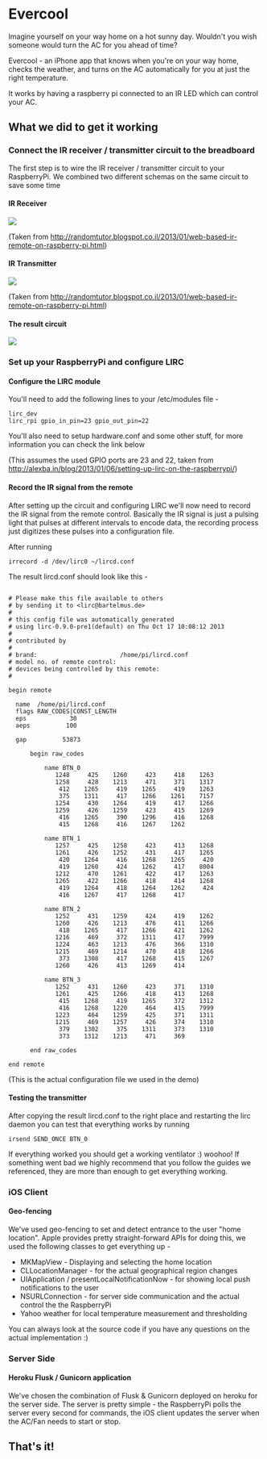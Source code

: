 Evercool
========

Imagine yourself on your way home on a hot sunny day.
Wouldn't you wish someone would turn the AC for you ahead of time?

Evercool - an iPhone app that knows when you're on your way home,
checks the weather, and turns on the AC automatically for you at just the right temperature.

It works by having a raspberry pi connected to an IR LED which can control your AC.


## What we did to get it working

### Connect the IR receiver / transmitter circuit to the breadboard
The first step is to wire the IR receiver / transmitter circuit to your RaspberryPi.
We combined two different schemas on the same circuit to save some time
#### IR Receiver
![](https://s3-eu-west-1.amazonaws.com/uploads-eu.hipchat.com/13432/91327/6APKXp6w4JSMDLZ/upload.png)

(Taken from http://randomtutor.blogspot.co.il/2013/01/web-based-ir-remote-on-raspberry-pi.html)
#### IR Transmitter
![](https://s3-eu-west-1.amazonaws.com/uploads-eu.hipchat.com/13432/91327/zrlEo3QgICdafrB/upload.png)

(Taken from http://randomtutor.blogspot.co.il/2013/01/web-based-ir-remote-on-raspberry-pi.html)

#### The result circuit
![](https://s3-eu-west-1.amazonaws.com/uploads-eu.hipchat.com/13432/91327/hfvCsJJuFzyYdZR/IMG_2027.png)

### Set up your RaspberryPi and configure LIRC
#### Configure the LIRC module
You'll need to add the following lines to your /etc/modules file -
```
lirc_dev
lirc_rpi gpio_in_pin=23 gpio_out_pin=22
```

You'll also need to setup hardware.conf and some other stuff, for more information you can check the link below

(This assumes the used GPIO ports are 23 and 22, taken from http://alexba.in/blog/2013/01/06/setting-up-lirc-on-the-raspberrypi/)

#### Record the IR signal from the remote
After setting up the circuit and configuring LIRC we'll now need to record the IR signal from the remote control.
Basically the IR signal is just a pulsing light that pulses at different intervals to encode data, the recording process just digitizes these pulses into a configuration file.

After running 
```
irrecord -d /dev/lirc0 ~/lircd.conf
```
The result lircd.conf should look like this -
```

# Please make this file available to others
# by sending it to <lirc@bartelmus.de>
#
# this config file was automatically generated
# using lirc-0.9.0-pre1(default) on Thu Oct 17 10:08:12 2013
#
# contributed by 
#
# brand:                       /home/pi/lircd.conf
# model no. of remote control: 
# devices being controlled by this remote:
#

begin remote

  name  /home/pi/lircd.conf
  flags RAW_CODES|CONST_LENGTH
  eps            30
  aeps          100

  gap          53873

      begin raw_codes

          name BTN_0
             1248     425    1260     423     418    1263
             1258     428    1213     471     371    1317
              412    1265     419    1265     419    1263
              375    1311     417    1266    1261    7157
             1254     430    1264     419     417    1266
             1259     426    1259     423     415    1269
              416    1265     390    1296     416    1268
              415    1268     416    1267    1262

          name BTN_1
             1257     425    1258     423     413    1268
             1261     426    1252     431     417    1265
              420    1264     416    1268    1265     420
              419    1260     424    1262     417    8004
             1212     470    1261     422     417    1263
             1265     422    1266     418     414    1268
              419    1264     418    1264    1262     424
              416    1267     417    1268     417

          name BTN_2
             1252     431    1259     424     419    1262
             1260     426    1213     476     411    1266
              418    1265     417    1266     421    1262
             1216     469     372    1311     417    7999
             1224     463    1213     476     366    1310
             1215     469    1214     470     418    1266
              373    1308     417    1268     415    1267
             1260     426     413    1269     414

          name BTN_3
             1252     431    1260     423     371    1310
             1261     425    1266     418     413    1268
              415    1268     419    1265     372    1312
              416    1268    1220     464     415    7999
             1223     464    1259     425     371    1311
             1215     469    1257     426     374    1310
              379    1302     375    1311     373    1310
              373    1312    1213     471     369

      end raw_codes

end remote
```
(This is the actual configuration file we used in the demo)
#### Testing the transmitter
After copying the result lircd.conf to the right place and restarting the lirc daemon you can test that everything works by running
```
irsend SEND_ONCE BTN_0
````

If everything worked you should get a working ventilator :) woohoo! If something went bad we highly recommend that you follow the guides we referenced, they are more than enough to get everything working.

### iOS Client
#### Geo-fencing
We've used geo-fencing to set and detect entrance to the user "home location".
Apple provides pretty straight-forward APIs for doing this, we used the following classes to get everything up -
* MKMapView - Displaying and selecting the home location
* CLLocationManager - for the actual geographical region changes
* UIApplication / presentLocalNotificationNow - for showing local push notifications to the user
* NSURLConnection - for server side communication and the actual control the the RaspberryPi
* Yahoo weather for local temperature measurement and thresholding

You can always look at the source code if you have any questions on the actual implementation :)

### Server Side
#### Heroku Flusk / Gunicorn application
We've chosen the combination of Flusk & Gunicorn deployed on heroku for the server side.
The server is pretty simple - the RaspberryPi polls the server every second for commands, the iOS client updates the server when the AC/Fan needs to start or stop.


## That's it!
